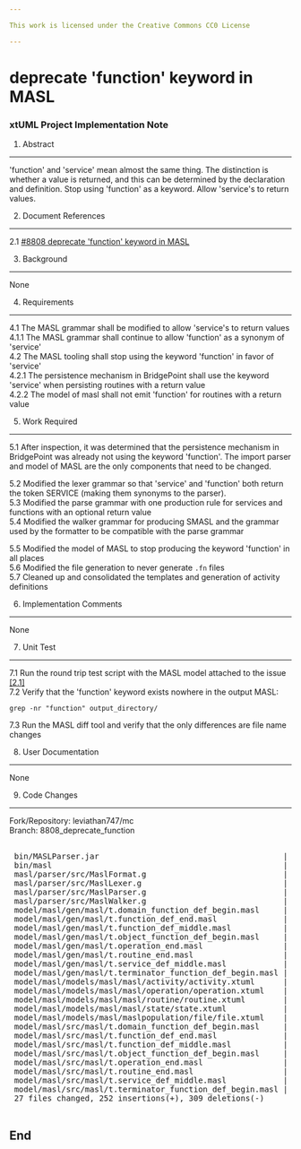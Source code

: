 ```yaml
---

This work is licensed under the Creative Commons CC0 License

---
```


# deprecate 'function' keyword in MASL
### xtUML Project Implementation Note

1. Abstract
-----------
'function' and 'service' mean almost the same thing.  The distinction is whether
a value is returned, and this can be determined by the declaration and
definition.  Stop using 'function' as a keyword.  Allow 'service's to return
values.

2. Document References
----------------------
<a id="2.1"></a>2.1 [#8808 deprecate 'function' keyword in MASL](https://support.onefact.net/issues/8808)  

3. Background
-------------
None

4. Requirements
---------------
4.1 The MASL grammar shall be modified to allow 'service's to return values  
4.1.1 The MASL grammar shall continue to allow 'function' as a synonym of
'service'  
4.2 The MASL tooling shall stop using the keyword 'function' in favor of
'service'  
4.2.1 The persistence mechanism in BridgePoint shall use the keyword
'service' when persisting routines with a return value  
4.2.2 The model of masl shall not emit 'function' for routines with a return
value  

5. Work Required
----------------
5.1 After inspection, it was determined that the persistence mechanism in
BridgePoint was already not using the keyword 'function'. The import parser and
model of MASL are the only components that need to be changed.  

5.2 Modified the lexer grammar so that 'service' and 'function' both return the
token SERVICE (making them synonyms to the parser).  
5.3 Modified the parse grammar with one production rule for services and
functions with an optional return value  
5.4 Modified the walker grammar for producing SMASL and the grammar used by the
formatter to be compatible with the parse grammar  

5.5 Modified the model of MASL to stop producing the keyword 'function' in all
places  
5.6 Modified the file generation to never generate `.fn` files  
5.7 Cleaned up and consolidated the templates and generation of activity
definitions  

6. Implementation Comments
--------------------------
None

7. Unit Test
------------

7.1 Run the round trip test script with the MASL model attached to the issue
[[2.1]](#2.1)  
7.2 Verify that the 'function' keyword exists nowhere in the output MASL:
  ```
  grep -nr "function" output_directory/
  ```
7.3 Run the MASL diff tool and verify that the only differences are file name
changes

8. User Documentation
---------------------
None

9. Code Changes
---------------
Fork/Repository: leviathan747/mc  
Branch: 8808_deprecate_function  

<pre>

 bin/MASLParser.jar                                       | Bin 287795 -> 279371 bytes
 bin/masl                                                 | Bin 239698 -> 243920 bytes
 masl/parser/src/MaslFormat.g                             |  24 +++++++++++-------------
 masl/parser/src/MaslLexer.g                              |   3 +--
 masl/parser/src/MaslParser.g                             | 126 +++++++++++++++++++++++-------------------------------------------------------------------------------------------------------
 masl/parser/src/MaslWalker.g                             |   4 ----
 model/masl/gen/masl/t.domain_function_def_begin.masl     |   1 -
 model/masl/gen/masl/t.function_def_end.masl              |   1 -
 model/masl/gen/masl/t.function_def_middle.masl           |   1 -
 model/masl/gen/masl/t.object_function_def_begin.masl     |   1 -
 model/masl/gen/masl/t.operation_end.masl                 |   2 +-
 model/masl/gen/masl/t.routine_end.masl                   |   2 +-
 model/masl/gen/masl/t.service_def_middle.masl            |   6 +++++-
 model/masl/gen/masl/t.terminator_function_def_begin.masl |   1 -
 model/masl/models/masl/masl/activity/activity.xtuml      |  16 +++++++++++++---
 model/masl/models/masl/masl/operation/operation.xtuml    |  64 ++++++++++++++++++++++++++++++++++++++++++++++++++++++++++++++--
 model/masl/models/masl/masl/routine/routine.xtuml        |  69 +++++++++++++++++++++++++++++++++++++++++++++++++++++++++++++++++++--
 model/masl/models/masl/masl/state/state.xtuml            |  56 ++++++++++++++++++++++++++++++++++++++++++++++++++++++++
 model/masl/models/masl/maslpopulation/file/file.xtuml    | 141 +++------------------------------------------------------------------------------------------------------------------------------------------
 model/masl/src/masl/t.domain_function_def_begin.masl     |   6 ------
 model/masl/src/masl/t.function_def_end.masl              |   3 ---
 model/masl/src/masl/t.function_def_middle.masl           |   4 ----
 model/masl/src/masl/t.object_function_def_begin.masl     |  10 ----------
 model/masl/src/masl/t.operation_end.masl                 |   2 +-
 model/masl/src/masl/t.routine_end.masl                   |   2 +-
 model/masl/src/masl/t.service_def_middle.masl            |   8 +++++++-
 model/masl/src/masl/t.terminator_function_def_begin.masl |   8 --------
 27 files changed, 252 insertions(+), 309 deletions(-)

</pre>

End
---

